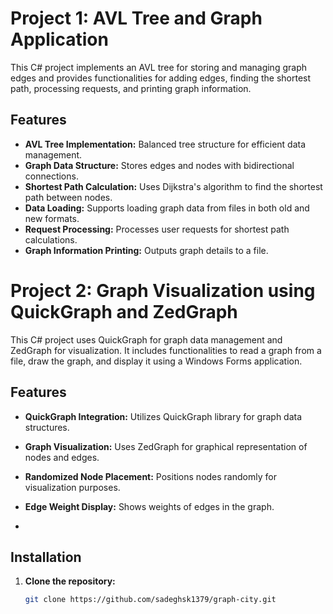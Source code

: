 # Project 1: AVL Tree and Graph Application

This C# project implements an AVL tree for storing and managing graph edges and provides functionalities for adding edges, finding the shortest path, processing requests, and printing graph information.

## Features

- **AVL Tree Implementation:** Balanced tree structure for efficient data management.
- **Graph Data Structure:** Stores edges and nodes with bidirectional connections.
- **Shortest Path Calculation:** Uses Dijkstra's algorithm to find the shortest path between nodes.
- **Data Loading:** Supports loading graph data from files in both old and new formats.
- **Request Processing:** Processes user requests for shortest path calculations.
- **Graph Information Printing:** Outputs graph details to a file.

# Project 2: Graph Visualization using QuickGraph and ZedGraph

This C# project uses QuickGraph for graph data management and ZedGraph for visualization. It includes functionalities to read a graph from a file, draw the graph, and display it using a Windows Forms application.

## Features

- **QuickGraph Integration:** Utilizes QuickGraph library for graph data structures.
- **Graph Visualization:** Uses ZedGraph for graphical representation of nodes and edges.
- **Randomized Node Placement:** Positions nodes randomly for visualization purposes.
- **Edge Weight Display:** Shows weights of edges in the graph.

- 
## Installation

1. **Clone the repository:**
   ```bash
   git clone https://github.com/sadeghsk1379/graph-city.git
   
